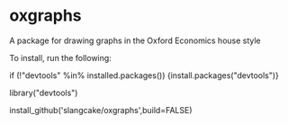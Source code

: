 # oxgraphs
A package for drawing graphs in the Oxford Economics house style

To install, run the following:

if (!"devtools" %in% installed.packages()) {install.packages("devtools")}

library("devtools")

install_github('slangcake/oxgraphs',build=FALSE)
